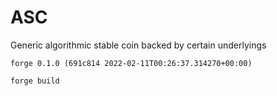 # ASC

Generic algorithmic stable coin backed by certain underlyings

```
forge 0.1.0 (691c814 2022-02-11T00:26:37.314270+00:00)

forge build
```